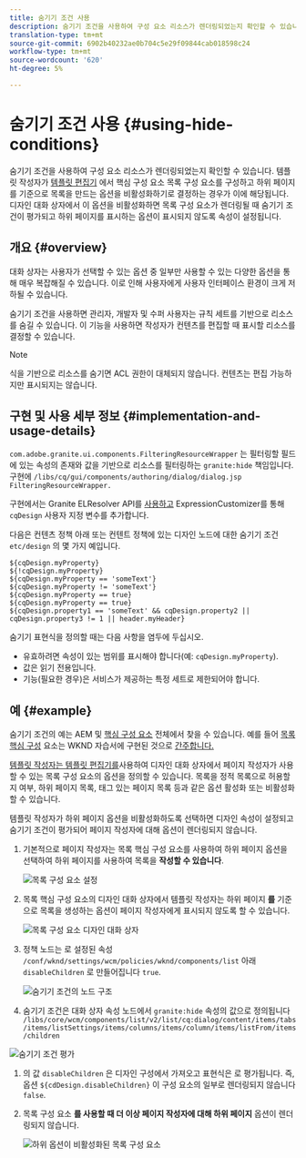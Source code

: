 ```yaml
---
title: 숨기기 조건 사용
description: 숨기기 조건을 사용하여 구성 요소 리소스가 렌더링되었는지 확인할 수 있습니다.
translation-type: tm+mt
source-git-commit: 6902b40232ae0b704c5e29f09844cab018598c24
workflow-type: tm+mt
source-wordcount: '620'
ht-degree: 5%

---
```



# 숨기기 조건 사용 {#using-hide-conditions}

숨기기 조건을 사용하여 구성 요소 리소스가 렌더링되었는지 확인할 수 있습니다. 템플릿 작성자가 [템플릿 편집기](https://docs.adobe.com/content/help/ko-KR/experience-manager-core-components/using/components/list.html) 에서 핵심 구성 요소 [](/help/sites-cloud/authoring/features/templates.md) 목록 구성 요소를 구성하고 하위 페이지를 기준으로 목록을 만드는 옵션을 비활성화하기로 결정하는 경우가 이에 해당됩니다. 디자인 대화 상자에서 이 옵션을 비활성화하면 목록 구성 요소가 렌더링될 때 숨기기 조건이 평가되고 하위 페이지를 표시하는 옵션이 표시되지 않도록 속성이 설정됩니다.

## 개요 {#overview}

대화 상자는 사용자가 선택할 수 있는 옵션 중 일부만 사용할 수 있는 다양한 옵션을 통해 매우 복잡해질 수 있습니다. 이로 인해 사용자에게 사용자 인터페이스 환경이 크게 저하될 수 있습니다.

숨기기 조건을 사용하면 관리자, 개발자 및 수퍼 사용자는 규칙 세트를 기반으로 리소스를 숨길 수 있습니다. 이 기능을 사용하면 작성자가 컨텐츠를 편집할 때 표시할 리소스를 결정할 수 있습니다.

>[!NOTE]
>
>식을 기반으로 리소스를 숨기면 ACL 권한이 대체되지 않습니다. 컨텐츠는 편집 가능하지만 표시되지는 않습니다.

## 구현 및 사용 세부 정보 {#implementation-and-usage-details}

`com.adobe.granite.ui.components.FilteringResourceWrapper` 는 필터링할 필드에 있는 속성의 존재와 값을 기반으로 리소스를 필터링하는 `granite:hide` 책임입니다. 구현에 `/libs/cq/gui/components/authoring/dialog/dialog.jsp` `FilteringResourceWrapper.`

구현에서는 Granite ELResolver API를 [사용하고](https://helpx.adobe.com/experience-manager/6-5/sites/developing/using/reference-materials/granite-ui/api/jcr_root/libs/granite/ui/docs/server/el.html) ExpressionCustomizer를 통해 `cqDesign` 사용자 지정 변수를 추가합니다.

다음은 컨텐츠 정책 아래 또는 컨텐트 정책에 있는 디자인 노드에 대한 숨기기 조건 `etc/design` 의 몇 가지 예입니다.

```
${cqDesign.myProperty}
${!cqDesign.myProperty}
${cqDesign.myProperty == 'someText'}
${cqDesign.myProperty != 'someText'}
${cqDesign.myProperty == true}
${cqDesign.myProperty == true}
${cqDesign.property1 == 'someText' && cqDesign.property2 || cqDesign.property3 != 1 || header.myHeader}
```

숨기기 표현식을 정의할 때는 다음 사항을 염두에 두십시오.

* 유효하려면 속성이 있는 범위를 표시해야 합니다(예: `cqDesign.myProperty`).
* 값은 읽기 전용입니다.
* 기능(필요한 경우)은 서비스가 제공하는 특정 세트로 제한되어야 합니다.

## 예 {#example}

숨기기 조건의 예는 AEM 및 [핵심 구성 요소](https://docs.adobe.com/content/help/ko-KR/experience-manager-core-components/using/introduction.html) 전체에서 찾을 수 있습니다. 예를 들어 [목록 핵심 구성](https://docs.adobe.com/content/help/ko-KR/experience-manager-core-components/using/components/list.html) 요소는 WKND 자습서에 구현된 것으로 [간주합니다.](/help/implementing/developing/introduction/develop-wknd-tutorial.md)

[템플릿 작성자는 템플릿 편집기를](/help/sites-cloud/authoring/features/templates.md)사용하여 디자인 대화 상자에서 페이지 작성자가 사용할 수 있는 목록 구성 요소의 옵션을 정의할 수 있습니다. 목록을 정적 목록으로 허용할지 여부, 하위 페이지 목록, 태그 있는 페이지 목록 등과 같은 옵션 활성화 또는 비활성화할 수 있습니다.

템플릿 작성자가 하위 페이지 옵션을 비활성화하도록 선택하면 디자인 속성이 설정되고 숨기기 조건이 평가되어 페이지 작성자에 대해 옵션이 렌더링되지 않습니다.

1. 기본적으로 페이지 작성자는 목록 핵심 구성 요소를 사용하여 하위 페이지 옵션을 선택하여 하위 페이지를 사용하여 목록을 **작성할 수 있습니다**.

   ![목록 구성 요소 설정](/help/implementing/developing/introduction/assets/hide-conditions-list-settings.png)

1. 목록 핵심 구성 요소의 디자인 대화 상자에서 템플릿 작성자는 하위 페이지 **를** 기준으로 목록을 생성하는 옵션이 페이지 작성자에게 표시되지 않도록 할 수 있습니다.

   ![목록 구성 요소 디자인 대화 상자](/help/implementing/developing/introduction/assets/hide-conditions-list-design.png)

1. 정책 노드는 로 설정된 속성 `/conf/wknd/settings/wcm/policies/wknd/components/list` 아래 `disableChildren` 로 만들어집니다 `true`.

   ![숨기기 조건의 노드 구조](/help/implementing/developing/introduction/assets/hide-conditions-node-structure.png)

1. 숨기기 조건은 대화 상자 속성 노드에서 `granite:hide` 속성의 값으로 정의됩니다 `/libs/core/wcm/components/list/v2/list/cq:dialog/content/items/tabs/items/listSettings/items/columns/items/column/items/listFrom/items/children`

![숨기기 조건 평가](/help/implementing/developing/introduction/assets/hide-conditions-evaluation.png)

1. 의 값 `disableChildren` 은 디자인 구성에서 가져오고 표현식은 로 평가됩니다. 즉, 옵션 `${cdDesign.disableChildren}` 이 구성 요소의 일부로 렌더링되지 않습니다 `false`.

1. 목록 구성 요소 **를 사용할 때 더 이상 페이지 작성자에 대해 하위 페이지** 옵션이 렌더링되지 않습니다.

   ![하위 옵션이 비활성화된 목록 구성 요소](/help/implementing/developing/introduction/assets/hide-conditions-child-disabled.png)
